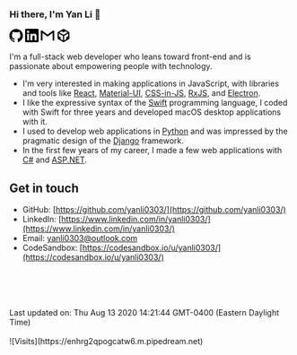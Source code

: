 ### Hi there, I'm Yan Li 👋

<!--SHIELDS_BEGIN-->
[<img alt="Yan Li - GitHub" src="https://raw.githubusercontent.com/yanli0303/yanli0303/master/shields/GitHub-yanli0303-icon-only-flat.svg" width="24" height="24" />](https://github.com/yanli0303/)
[<img alt="Yan Li - LinkedIn" src="https://raw.githubusercontent.com/yanli0303/yanli0303/master/shields/LinkedIn-yanli0303-icon-only-flat.svg" width="24" height="24" />](https://www.linkedin.com/in/yanli0303/)
[<img alt="Yan Li - Email" src="https://raw.githubusercontent.com/yanli0303/yanli0303/master/shields/Email-yanli0303@outlook.com-icon-only-flat.svg" width="24" height="24" />](mailto:yanli0303@outlook.com)
[<img alt="Yan Li - CodeSandbox" src="https://raw.githubusercontent.com/yanli0303/yanli0303/master/shields/CodeSandbox-yanli0303-icon-only-flat.svg" width="24" height="24" />](https://codesandbox.io/u/yanli0303/)
<!--SHIELDS_END-->

I'm a full-stack web developer who leans toward front-end and is passionate about empowering people with technology.

- I'm very interested in making applications in JavaScript, with libraries and tools like [React](https://reactjs.org/), [Material-UI](https://material-ui.com/), [CSS-in-JS](https://cssinjs.org/), [RxJS](https://rxjs.dev/), and [Electron](https://www.electronjs.org/).
- I like the expressive syntax of the [Swift](https://swift.org/) programming language, I coded with Swift for three years and developed macOS desktop applications with it.
- I used to develop web applications in [Python](https://www.python.org/) and was impressed by the pragmatic design of the [Django](https://www.djangoproject.com/) framework.
- In the first few years of my career, I made a few web applications with [C#](https://docs.microsoft.com/en-us/dotnet/csharp/) and [ASP.NET](https://dotnet.microsoft.com/apps/aspnet).

## Get in touch

<!--GET_IN_TOUCH_BEGIN-->
- GitHub: [https://github.com/yanli0303/](https://github.com/yanli0303/)
- LinkedIn: [https://www.linkedin.com/in/yanli0303/](https://www.linkedin.com/in/yanli0303/)
- Email: [yanli0303@outlook.com](mailto:yanli0303@outlook.com)
- CodeSandbox: [https://codesandbox.io/u/yanli0303/](https://codesandbox.io/u/yanli0303/)
<!--GET_IN_TOUCH_END-->

<br/>
<br/>
<br/>
<br/>
Last updated on: Thu Aug 13 2020 14:21:44 GMT-0400 (Eastern Daylight Time)
<br/>
<br/>
![Visits](https://enhrg2qpogcatw6.m.pipedream.net)
